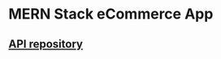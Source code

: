 # MERN Stack eCommerce App

## [API repository](https://github.com/svanardenne/mern-stack-ecommerce-app)
